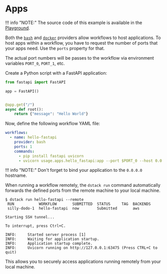 # Apps

!!! info "NOTE:"
    The source code of this example is available in the [Playground](../playground.md). 

Both the [`bash`](../reference/providers/bash.md) and [`docker`](../reference/providers/docker.md) providers 
allow workflows to host applications. To host apps within a workflow, you have to request the number of ports that your apps need. 
Use the `ports` property for that.

The actual port numbers will be passes to the workflow via environment variables `PORT_0`, `PORT_1`, etc.

Create a Python script with a FastAPI application:

<div editor-title="usage/apps/hello_fastapi.py"> 

```python
from fastapi import FastAPI

app = FastAPI()


@app.get("/")
async def root():
    return {"message": "Hello World"}
```

</div>

Now, define the following workflow YAML file:

<div editor-title=".dstack/workflows/apps.yaml"> 

```yaml
workflows:
  - name: hello-fastapi
    provider: bash
    ports: 1
    commands:
      - pip install fastapi uvicorn
      - uvicorn usage.apps.hello_fastapi:app --port $PORT_0 --host 0.0.0.0
```

</div>


!!! info "NOTE:" 
    Don't forget to bind your application to the `0.0.0.0` hostname.

When running a workflow remotely, the `dstack run` command automatically forwards the defined ports from the remote
machine to your local machine.

<div class="termy">
 
```shell
$ dstack run hello-fastapi --remote
 RUN           WORKFLOW       SUBMITTED  STATUS     TAG  BACKENDS
 silly-dodo-1  hello-fastapi  now        Submitted       aws

Starting SSH tunnel...

To interrupt, press Ctrl+C.

INFO:     Started server process [1]
INFO:     Waiting for application startup.
INFO:     Application startup complete.
INFO:     Uvicorn running on http://127.0.0.1:63475 (Press CTRL+C to quit)
```
 
 </div>

 This allows you to securely access applications running remotely from your local machine.